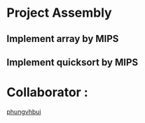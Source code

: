 # Project Assembly
## Implement array by MIPS
## Implement quicksort by MIPS

# Collaborator :
[phungvhbui](https://github.com/phungvhbui)

